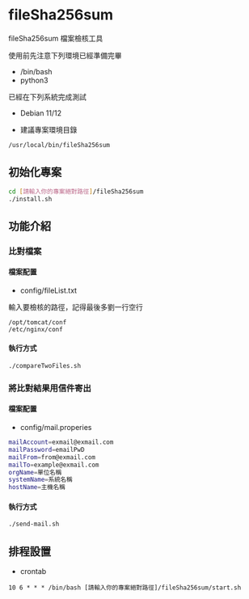 # fileSha256sum

fileSha256sum 檔案檢核工具

使用前先注意下列環境已經準備完畢

* /bin/bash
* python3

已經在下列系統完成測試

* Debian 11/12

* 建議專案環境目錄

```bash
/usr/local/bin/fileSha256sum
```

## 初始化專案

```bash
cd [請輸入你的專案絕對路徑]/fileSha256sum
./install.sh
```

## 功能介紹

### 比對檔案

#### 檔案配置

* config/fileList.txt

輸入要檢核的路徑，記得最後多劉一行空行

```
/opt/tomcat/conf
/etc/nginx/conf

```

#### 執行方式

```bash
./compareTwoFiles.sh
```

### 將比對結果用信件寄出

#### 檔案配置

* config/mail.properies

```bash
mailAccount=exmail@exmail.com
mailPassword=emailPwD
mailFrom=from@exmail.com
mailTo=example@exmail.com
orgName=單位名稱
systemName=系統名稱
hostName=主機名稱
```

#### 執行方式

```bash
./send-mail.sh
```

## 排程設置

* crontab

```
10 6 * * * /bin/bash [請輸入你的專案絕對路徑]/fileSha256sum/start.sh
```
